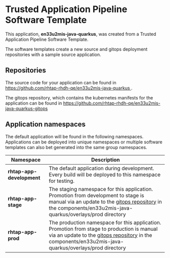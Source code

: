 # Trusted Application Pipeline Software Template

This application, **en33u2mis-java-quarkus**, was created from a Trusted Application Pipeline Software Template.

The software templates create a new source and gitops deployment repositories with a sample source application. 

## Repositories

The source code for your application can be found in [https://github.com/rhtap-rhdh-qe/en33u2mis-java-quarkus ](https://github.com/rhtap-rhdh-qe/en33u2mis-java-quarkus ).
 
The gitops repository, which contains the kubernetes manifests for the application can be found in 
[https://github.com/rhtap-rhdh-qe/en33u2mis-java-quarkus-gitops ](https://github.com/rhtap-rhdh-qe/en33u2mis-java-quarkus-gitops ) 

## Application namespaces 

The default application will be found in the following namespaces. Applications can be deployed into unique namespaces or multiple software templates can also bet generated into the same group namespaces.  

|  Namespace   |  Description   |  
| -------- | -------- |   
| **rhtap-app-development** | The default application during development. Every build will be deployed to this namespace for testing. | 
| **rhtap-app-stage** | The staging namespace for this application. Promotion from development to stage is manual via an update to the [gitops repository](https://github.com/rhtap-rhdh-qe/en33u2mis-java-quarkus-gitops ) in the components/en33u2mis-java-quarkus/overlays/prod directory |  
| **rhtap-app-prod** | The production namespace for this application. Promotion from stage to production is manual via an update to the [gitops repository](https://github.com/rhtap-rhdh-qe/en33u2mis-java-quarkus-gitops ) in the components/en33u2mis-java-quarkus/overlays/prod directory | 